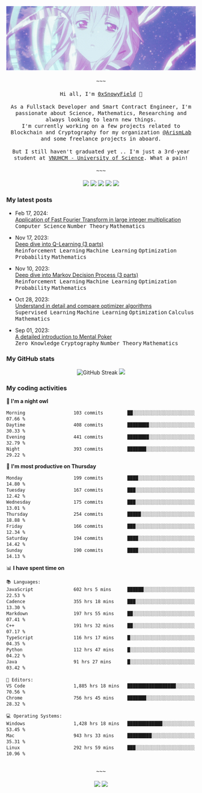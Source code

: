 <div align='center'>
<img src="./assets/banner.gif" alt="Banner" width="1000" />
  <samp>
    </br></br>~~~</br></br>
    Hi all, I'm <a href="https://snowyfield.me/">0xSnowyField</a> 🧸
    </br></br>
    As a Fullstack Developer and Smart Contract Engineer, I'm passionate about Science, Mathematics, Researching and always looking to learn new things.</br> I'm currently working on a few projects related to Blockchain and Cryptography for my organization <a href="https://github.com/ArismLab">@ArismLab</a> and some freelance projects in aboard.
    </br></br>
    But I still haven't graduated yet .. I'm just a 3rd-year student at <a href="https://en.hcmus.edu.vn/">VNUHCM - University of Science</a>. What a pain!
    </br></br>~~~</br></br>
  </samp>
  <a href = "https://wakatime.com/@SnowyField1906" target="_blank"><img src="https://img.shields.io/badge/-Wakatime-000000?style=for-the-badge&logo=wakatime&logoColor=white"></a>
  <a href="https://linkedin.com/in/NHThuan" target="_blank"><img src="https://img.shields.io/badge/-LinkedIn-0A66C2?style=for-the-badge&logo=linkedin&logoColor=white"></a>
  <a href="https://stackoverflow.com/users/17358240/snowyfield" target="_blank"><img src="https://img.shields.io/badge/StackOverflow-F58025?style=for-the-badge&logo=stackoverflow&logoColor=white" target="_blank"></a>
  <a href="https://facebook.com/SnowyField1906" target="_blank"><img src="https://img.shields.io/badge/-Facebook-0A66C2?style=for-the-badge&logo=facebook&logoColor=white"></a>
  <a href="https://x.com/SnowyField1906" target="_blank"><img src="https://img.shields.io/badge/-Twitter-000000?style=for-the-badge&logo=x&logoColor=white"></a>
</div>

### My latest posts

- Feb 17, 2024\: <br/>
  <a href="https://www.snowyfield.me/posts/ung-dung-fast-fourier-transform-trong-phep-nhan-so-nguyen-lon" target="_blank">Application of Fast Fourier Transform in large integer multiplication</a><br/>
  <kbd>Computer Science</kbd> <kbd>Number Theory</kbd> <kbd>Mathematics</kbd>
  
- Nov 17, 2023\: <br/>
  <a href="https://www.snowyfield.me/posts/hieu-sau-ve-q-learning-phan-1" target="_blank">Deep dive into Q-Learning (3 parts)</a><br/>
  <kbd>Reinforcement Learning</kbd> <kbd>Machine Learning</kbd> <kbd>Optimization</kbd> <kbd>Probability</kbd> <kbd>Mathematics</kbd>
  
- Nov 10, 2023\: <br/>
  <a href="https://www.snowyfield.me/posts/hieu-sau-ve-markov-decision-process-phan-1" target="_blank">Deep dive into Markov Decision Process (3 parts)</a><br/>
  <kbd>Reinforcement Learning</kbd> <kbd>Machine Learning</kbd> <kbd>Optimization</kbd> <kbd>Probability</kbd> <kbd>Mathematics</kbd>
  
- Oct 28, 2023\: <br/>
  <a href="https://www.snowyfield.me/posts/tim-hieu-chi-tiet-va-so-sanh-cac-thuat-toan-optimizer" target="_blank">Understand in detail and compare optimizer algorithms</a><br/>
  <kbd>Supervised Learning</kbd> <kbd>Machine Learning</kbd> <kbd>Optimization</kbd> <kbd>Calculus</kbd> <kbd>Mathematics</kbd>
  
- Sep 01, 2023\: <br/>
  <a href="https://www.snowyfield.me/posts/gioi-thieu-chi-tiet-ve-bai-toan-mental-poker" target="_blank">A detailed introduction to Mental Poker</a><br/>
  <kbd>Zero Knowledge</kbd> <kbd>Cryptography</kbd> <kbd>Number Theory</kbd> <kbd>Mathematics</kbd>

### My GitHub stats

<div align="center">
  <img src="https://github-readme-streak-stats.herokuapp.com?user=SnowyFIeld1906&theme=swift&hide_border=true&date_format=M%20j%5B%2C%20Y%5D&card_width=1000" alt="GitHub Streak" />
  <img src='http://github-profile-summary-cards.vercel.app/api/cards/profile-details?username=SnowyFIeld1906&theme=swift' width='1000px'/>
</div>

### My coding activities

<!--START_SECTION:waka-->
**🦉 I'm a night owl** 

```text
Morning                  103 commits         ██░░░░░░░░░░░░░░░░░░░░░░░   07.66 % 
Daytime                  408 commits         ████████░░░░░░░░░░░░░░░░░   30.33 % 
Evening                  441 commits         ████████░░░░░░░░░░░░░░░░░   32.79 % 
Night                    393 commits         ███████░░░░░░░░░░░░░░░░░░   29.22 % 
```
📅 **I'm most productive on Thursday** 

```text
Monday                   199 commits         ████░░░░░░░░░░░░░░░░░░░░░   14.80 % 
Tuesday                  167 commits         ███░░░░░░░░░░░░░░░░░░░░░░   12.42 % 
Wednesday                175 commits         ███░░░░░░░░░░░░░░░░░░░░░░   13.01 % 
Thursday                 254 commits         █████░░░░░░░░░░░░░░░░░░░░   18.88 % 
Friday                   166 commits         ███░░░░░░░░░░░░░░░░░░░░░░   12.34 % 
Saturday                 194 commits         ████░░░░░░░░░░░░░░░░░░░░░   14.42 % 
Sunday                   190 commits         ████░░░░░░░░░░░░░░░░░░░░░   14.13 % 
```


📊 **I have spent time on** 

```text
📚 Languages: 
JavaScript               602 hrs 5 mins      ██████░░░░░░░░░░░░░░░░░░░   22.53 % 
Cadence                  355 hrs 18 mins     ███░░░░░░░░░░░░░░░░░░░░░░   13.30 % 
Markdown                 197 hrs 55 mins     ██░░░░░░░░░░░░░░░░░░░░░░░   07.41 % 
C++                      191 hrs 32 mins     ██░░░░░░░░░░░░░░░░░░░░░░░   07.17 % 
TypeScript               116 hrs 17 mins     █░░░░░░░░░░░░░░░░░░░░░░░░   04.35 % 
Python                   112 hrs 47 mins     █░░░░░░░░░░░░░░░░░░░░░░░░   04.22 % 
Java                     91 hrs 27 mins      █░░░░░░░░░░░░░░░░░░░░░░░░   03.42 % 

📑 Editors: 
VS Code                  1,885 hrs 18 mins   ██████████████████░░░░░░░   70.56 % 
Chrome                   756 hrs 45 mins     ███████░░░░░░░░░░░░░░░░░░   28.32 % 

💻 Operating Systems: 
Windows                  1,428 hrs 18 mins   █████████████░░░░░░░░░░░░   53.45 % 
Mac                      943 hrs 33 mins     █████████░░░░░░░░░░░░░░░░   35.31 % 
Linux                    292 hrs 59 mins     ███░░░░░░░░░░░░░░░░░░░░░░   10.96 % 
```

<div align='center'><samp></br>~~~</br></br></samp><img src='http://img.shields.io/badge/2.7%20thousand%20coding%20hours-black?style=for-the-badge' /> <img src='https://img.shields.io/badge/3.5%20million%20lines%20of%20code-black?style=for-the-badge' /></div>


<!--END_SECTION:waka-->

